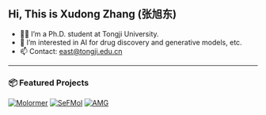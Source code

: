 ## Hi, This is Xudong Zhang (张旭东)

- 👨‍🎓 I’m a Ph.D. student at Tongji University.
- 👀 I’m interested in AI for drug discovery and generative models, etc.
- 📫 Contact: east@tongji.edu.cn

---

### 📦 Featured Projects


[![Molormer](https://img.shields.io/github/stars/ispc-lab/SeFMol?style=social)](https://github.com/IsXudongZhang/Molormer)
[![SeFMol](https://img.shields.io/github/stars/ispc-lab/SeFMol?style=social)](https://github.com/ispc-lab/SeFMol)
[![AMG](https://img.shields.io/github/stars/ispc-lab/AMG?style=social)](https://github.com/ispc-lab/AMG)
